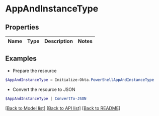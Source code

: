 # AppAndInstanceType
## Properties

Name | Type | Description | Notes
------------ | ------------- | ------------- | -------------

## Examples

- Prepare the resource
```powershell
$AppAndInstanceType = Initialize-Okta.PowerShellAppAndInstanceType 
```

- Convert the resource to JSON
```powershell
$AppAndInstanceType | ConvertTo-JSON
```

[[Back to Model list]](../README.md#documentation-for-models) [[Back to API list]](../README.md#documentation-for-api-endpoints) [[Back to README]](../README.md)

